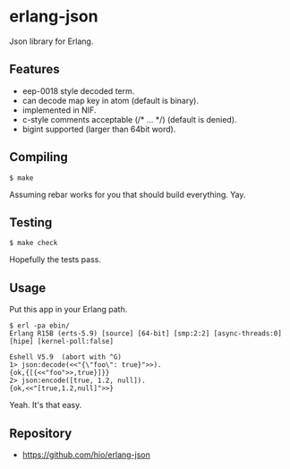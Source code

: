 erlang-json
==============

Json library for Erlang.


Features
--------

* eep-0018 style decoded term.
* can decode map key in atom (default is binary).
* implemented in NIF.
* c-style comments acceptable (/* ... */) (default is denied).
* bigint supported (larger than 64bit word).

Compiling
---------

    $ make

Assuming rebar works for you that should build everything. Yay.

Testing
-------

    $ make check

Hopefully the tests pass.

Usage
-----

Put this app in your Erlang path.

    $ erl -pa ebin/
    Erlang R15B (erts-5.9) [source] [64-bit] [smp:2:2] [async-threads:0] [hipe] [kernel-poll:false]
    
    Eshell V5.9  (abort with ^G)
    1> json:decode(<<"{\"foo\": true}">>).
    {ok,{[{<<"foo">>,true}]}}
    2> json:encode([true, 1.2, null]).
    {ok,<<"[true,1.2,null]">>}

Yeah. It's that easy.

Repository
----------

* https://github.com/hio/erlang-json
